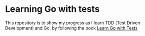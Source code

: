 # Learning Go with tests

This repository is to show my progress as I learn TDD (Test Driven Development) and Go, by following the book [Learn Go with Tests](https://quii.gitbook.io/learn-go-with-tests/)